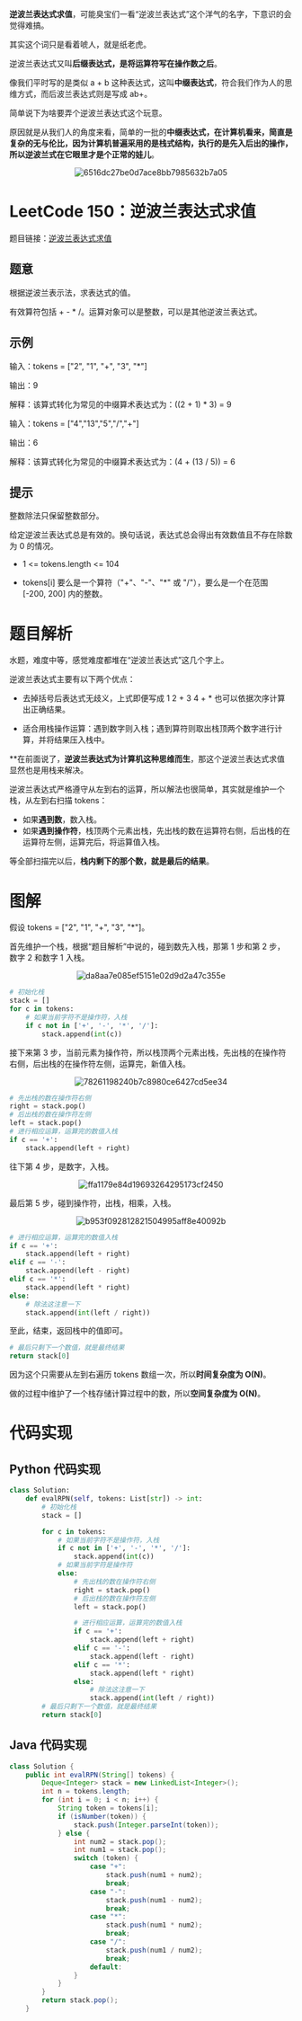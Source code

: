 **逆波兰表达式求值**，可能臭宝们一看“逆波兰表达式”这个洋气的名字，下意识的会觉得难搞。

其实这个词只是看着唬人，就是纸老虎。

逆波兰表达式又叫**后缀表达式，是将运算符写在操作数之后**。

像我们平时写的是类似 a + b 这种表达式，这叫**中缀表达式**，符合我们作为人的思维方式，而后波兰表达式则是写成 ab+。

简单说下为啥要弄个逆波兰表达式这个玩意。

原因就是从我们人的角度来看，简单的一批的**中缀表达式，在计算机看来，简直是复杂的无与伦比，因为计算机普遍采用的是栈式结构，执行的是先入后出的操作，所以逆波兰式在它眼里才是个正常的娃儿**。

<div align=center>

![6516dc27be0d7ace8bb7985632b7a05](https://gitee.com/codegoudan/codegoudanIMG/raw/master/202201/20220102_170749475_0.jpg)

</div>

# LeetCode 150：逆波兰表达式求值

题目链接：[逆波兰表达式求值](https://leetcode-cn.com/problems/evaluate-reverse-polish-notation/)



## 题意

根据逆波兰表示法，求表达式的值。

有效算符包括 + - * /。运算对象可以是整数，可以是其他逆波兰表达式。



## 示例

输入：tokens = ["2", "1", "+", "3", "*"]

输出：9

解释：该算式转化为常见的中缀算术表达式为：((2 + 1) * 3) = 9



输入：tokens = ["4","13","5","/","+"]

输出：6

解释：该算式转化为常见的中缀算术表达式为：(4 + (13 / 5)) = 6



## 提示

整数除法只保留整数部分。

给定逆波兰表达式总是有效的。换句话说，表达式总会得出有效数值且不存在除数为 0 的情况。

- 1 <= tokens.length <= 104

- tokens[i] 要么是一个算符（"+"、"-"、"*" 或 "/"），要么是一个在范围 [-200, 200] 内的整数。



# 题目解析

水题，难度中等，感觉难度都堆在“逆波兰表达式”这几个字上。

逆波兰表达式主要有以下两个优点：

- 去掉括号后表达式无歧义，上式即便写成 1 2 + 3 4 + * 也可以依据次序计算出正确结果。

- 适合用栈操作运算：遇到数字则入栈；遇到算符则取出栈顶两个数字进行计算，并将结果压入栈中。

**在前面说了，**逆波兰表达式为计算机这种思维而生**，那这个逆波兰表达式求值显然也是用栈来解决。

逆波兰表达式严格遵守从左到右的运算，所以解法也很简单，其实就是维护一个栈，从左到右扫描 tokens：

- 如果**遇到数**，数入栈。
- 如果**遇到操作符**，栈顶两个元素出栈，先出栈的数在运算符右侧，后出栈的在运算符左侧，运算完后，将运算值入栈。

等全部扫描完以后，**栈内剩下的那个数，就是最后的结果**。



# 图解

假设 tokens = ["2", "1", "+", "3", "*"]。

首先维护一个栈，根据“题目解析”中说的，碰到数先入栈，那第 1 步和第 2 步，数字 2 和数字 1 入栈。

<div align=center>

![da8aa7e085ef5151e02d9d2a47c355e](https://gitee.com/codegoudan/codegoudanIMG/raw/master/202201/20220102_171043270_0.jpg)

</div>

```Python
# 初始化栈
stack = []
for c in tokens:
    # 如果当前字符不是操作符，入栈
    if c not in ['+', '-', '*', '/']:
        stack.append(int(c))
```

接下来第 3 步，当前元素为操作符，所以栈顶两个元素出栈，先出栈的在操作符右侧，后出栈的在操作符左侧，运算完，新值入栈。

<div align=center>

![78261198240b7c8980ce6427cd5ee34](https://gitee.com/codegoudan/codegoudanIMG/raw/master/202201/20220102_171150535_0.jpg)

</div>

```Python
# 先出栈的数在操作符右侧
right = stack.pop()
# 后出栈的数在操作符左侧
left = stack.pop()
# 进行相应运算，运算完的数值入栈
if c == '+':
    stack.append(left + right)
```

往下第 4 步，是数字，入栈。

<div align=center>

![ffa1179e84d19693264295173cf2450](https://gitee.com/codegoudan/codegoudanIMG/raw/master/202201/20220102_171249342_0.jpg)

</div>

最后第 5 步，碰到操作符，出栈，相乘，入栈。

<div align=center>

![b953f092812821504995aff8e40092b](https://gitee.com/codegoudan/codegoudanIMG/raw/master/202201/20220102_171307648_0.jpg)

</div>

```Python
# 进行相应运算，运算完的数值入栈
if c == '+':
    stack.append(left + right)
elif c == '-':
    stack.append(left - right)
elif c == '*':
    stack.append(left * right)
else:
    # 除法这注意一下
    stack.append(int(left / right))
```

至此，结束，返回栈中的值即可。

```Python
# 最后只剩下一个数值，就是最终结果
return stack[0]
```

因为这个只需要从左到右遍历 tokens 数组一次，所以**时间复杂度为 O(N)**。

做的过程中维护了一个栈存储计算过程中的数，所以**空间复杂度为 O(N)**。



# 代码实现



## Python 代码实现

```Python
class Solution:
    def evalRPN(self, tokens: List[str]) -> int:
        # 初始化栈
        stack = []

        for c in tokens:
            # 如果当前字符不是操作符，入栈
            if c not in ['+', '-', '*', '/']:
                stack.append(int(c))
            # 如果当前字符是操作符
            else:
                # 先出栈的数在操作符右侧
                right = stack.pop()
                # 后出栈的数在操作符左侧
                left = stack.pop()

                # 进行相应运算，运算完的数值入栈
                if c == '+':
                    stack.append(left + right)
                elif c == '-':
                    stack.append(left - right)
                elif c == '*':
                    stack.append(left * right)
                else:
                    # 除法这注意一下
                    stack.append(int(left / right))
        # 最后只剩下一个数值，就是最终结果
        return stack[0]
```



## Java 代码实现

```Java
class Solution {
    public int evalRPN(String[] tokens) {
        Deque<Integer> stack = new LinkedList<Integer>();
        int n = tokens.length;
        for (int i = 0; i < n; i++) {
            String token = tokens[i];
            if (isNumber(token)) {
                stack.push(Integer.parseInt(token));
            } else {
                int num2 = stack.pop();
                int num1 = stack.pop();
                switch (token) {
                    case "+":
                        stack.push(num1 + num2);
                        break;
                    case "-":
                        stack.push(num1 - num2);
                        break;
                    case "*":
                        stack.push(num1 * num2);
                        break;
                    case "/":
                        stack.push(num1 / num2);
                        break;
                    default:
                }
            }
        }
        return stack.pop();
    }
```



